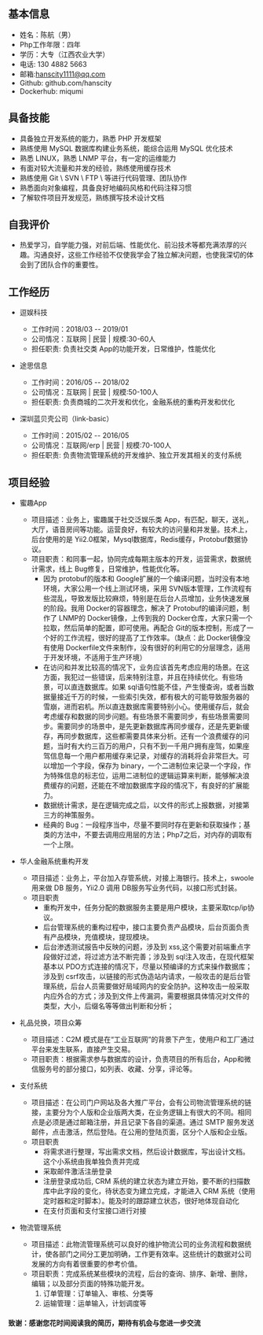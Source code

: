 ## 基本信息
* 姓名：陈航（男）
* Php工作年限：四年
* 学历：大专（江西农业大学）
* 电话: 130 4882 5663
* 邮箱:hanscity1111@qq.com
* Github: github.com/hanscity
* Dockerhub: miqumi

## 具备技能
* 具备独立开发系统的能力，熟悉 PHP 开发框架
* 熟练使用 MySQL 数据库构建业务系统，能综合运用 MySQL 优化技术
* 熟悉 LINUX，熟悉 LNMP 平台，有一定的运维能力
* 有面对较大流量和并发的经验，熟练使用缓存技术
* 熟练使用 Git \ SVN \ FTP \ 等进行代码管理、团队协作
* 熟悉面向对象编程，具备良好地编码风格和代码注释习惯
* 了解软件项目开发规范，熟练撰写技术设计文档

## 自我评价
* 热爱学习，自学能力强，对前后端、性能优化、前沿技术等都充满浓厚的兴趣。沟通良好，这些工作经验不仅使我学会了独立解决问题，也使我深切的体会到了团队合作的重要性。

## 工作经历

* 逗娱科技
   * 工作时间：2018/03 -- 2019/01
   * 公司情况：互联网 | 民营 | 规模:30-60人
   * 担任职责: 负责社交类 App的功能开发，日常维护，性能优化
   
* 途思信息
   * 工作时间：2016/05 -- 2018/02
   * 公司情况：互联网 | 民营 | 规模:50-100人
   * 担任职责: 负责商城的二次开发和优化，金融系统的重构开发和优化
   
* 深圳蓝贝壳公司（link-basic）
   * 工作时间：2015/02 -- 2016/05
   * 公司情况：互联网/erp | 民营 | 规模:70-100人
   * 担任职责: 负责物流管理系统的开发维护、独立开发其相关的支付系统
   
   
## 项目经验
* 蜜趣App
   * 项目描述：业务上，蜜趣属于社交泛娱乐类 App，有匹配，聊天，送礼，大厅，语音房间等功能。运营良好，有较大的访问量和并发量。技术上，后台使用的是 Yii2.0框架，Mysql数据库，Redis缓存，Protobuf数据协议。
   * 项目职责：和同事一起，协同完成每期主版本的开发，运营需求，数据统计需求，线上 Bug修复，日常维护，性能优化等。
      * 因为 protobuf的版本和 Google扩展的一个编译问题，当时没有本地环境，大家公用一个线上测试环境，采用 SVN版本管理，工作流程有些混乱，导致发版比较麻烦，特别是在后台人员增加，业务快速发展的阶段。我用 Docker的容器理念，解决了 Protobuf的编译问题，制作了 LNMP的 Docker镜像，上传到我的 Docker仓库，大家只需一个拉取，然后简单的配置，即可使用。再配合 Git的版本控制，形成了一个好的工作流程，很好的提高了工作效率。（缺点：此 Docker镜像没有使用 Dockerfile文件来制作，没有很好的利用它的分层理念，适用于开发环境，不适用于生产环境）
      * 在访问和并发比较高的情况下，业务应该首先考虑应用的场景。在这方面，我犯过一些错误，后来特别注意，并且在持续优化。有些场景，可以直连数据库。如果 sql语句性能不佳，产生慢查询，或者当数据量接近千万的时候，一些索引失效，都有极大的可能导致服务器的雪崩，进而宕机。所以直连数据库需要特别小心。使用缓存后，就会考虑缓存和数据的同步问题。有些场景不需要同步，有些场景需要同步。需要同步的场景中，是先更新数据库再同步缓存，还是先更新缓存，再同步数据库，这些都需要具体来分析。还有一个浪费缓存的问题，当时有大约三百万的用户，只有不到一千用户拥有座驾，如果座驾信息每一个用户都用缓存来记录，对缓存的消耗将会非常巨大。可以增加一个字段，保存为 binary，一个二进制位来记录一个字段，作为特殊信息的标志位，运用二进制位的逻辑运算来判断，能够解决浪费缓存的问题，还能在不增加数据库字段的情况下，有良好的扩展能力。
      * 数据统计需求，是在逻辑完成之后，以文件的形式上报数据，对接第三方的神策服务。
      * 经典的 Bug：一段程序当中，尽量不要同时存在更新和获取操作；基类的方法中，不要去调用应用层的方法；Php7之后，对内存的调取有一个上限。
      
      
* 华人金融系统重构开发
   * 项目描述：业务上，平台加入存管系统，对接上海银行。技术上，swoole 用来做 DB 服务，Yii2.0 调用 DB服务写业务代码，以接口形式封装。
   * 项目职责
      * 重构开发中，任务分配的数据服务主要是用户模块，主要采取tcp/ip协议。
      * 后台管理系统的重构过程中，接口主要负责产品模块，后台页面负责有产品模块，充值模块，提现模块。
      * 后台渗透测试报告中反映的问题，涉及到 xss,这个需要对前端重点字段做好过滤，将过滤方法不断完善；涉及到 sql注入攻击，在现代框架基本以 PDO方式连接的情况下，尽量以预编译的方式来操作数据库；涉及到 csrf攻击，以链接的形式伪造站内请求，一般攻击的是后台管理系统，后台人员需要做好局域网内的安全防护。这种攻击一般采取内应外合的方式；涉及到文件上传漏洞，需要根据具体情况对文件的类型，大小，后缀名等等做出判断和分析；
   
* 礼品兑换，项目众筹
   * 项目描述：C2M 模式是在“工业互联网”的背景下产生，使用户和工厂通过平台来发生联系，直接产生交易。
   * 项目职责：根据需求参与数据库的设计，负责项目的所有后台，App和微信服务号的部分接口，如列表、收藏、分享，评论等。
   
* 支付系统
   * 项目描述：在公司门户网站及各大推广平台，会有公司物流管理系统的链接，主要分为个人版和企业版两大类，在业务逻辑上有很大的不同。相同点是必须是通过邮箱注册，并且记录下各自的渠道。通过 SMTP 服务发送邮件，点击激活，然后登陆。在公用的登陆页面，区分个人版和企业版。
   * 项目职责
      * 将需求进行整理，写出需求文档，然后设计数据库，写出设计文档。这个小系统由我单独负责并完成
      * 采取邮件激活注册登录
      * 注册登录成功后, CRM 系统的建立状态为建立开始，要不断的扫描数库中此字段的变化，待状态变为建立完成，才能进入 CRM 系统（使用定时器和定时脚本）。能及时的跟踪建立状态，很好地体现自动化
      * 在支付页面和支付宝接口进行对接
      

* 物流管理系统
   * 项目描述：此物流管理系统可以良好的维护物流公司的业务流程和数据统计，使各部门之间分工更加明确，工作更有效率。这些统计的数据对公司发展的方向有着很重要的参考价值。
   * 项目职责：完成系统某些模块的流程，后台的查询、排序、新增、删除，编辑；以及部分页面的特殊功能开发。
      1. 订单管理：订单输入、审核、分类等
      2. 运输管理：运单输入，计划调度等
      
      
#### 致谢：感谢您花时间阅读我的简历，期待有机会与您进一步交流